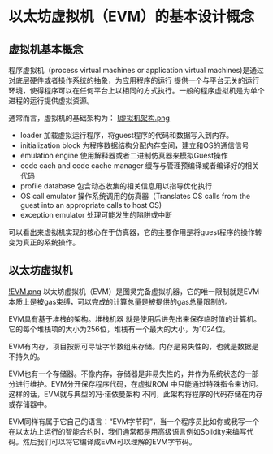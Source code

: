 # 以太坊虚拟机（EVM）的基本设计概念
## 虚拟机基本概念
程序虚拟机（process virtual machines or application virtual machines)是通过对底层硬件或者操作系统的抽象，为应用程序的运行
提供一个与平台无关的运行环境，使得程序可以在任何平台上以相同的方式执行。一般的程序虚拟机是为单个进程的运行提供虚拟资源。

通常而言，虚拟机的基础架构为：
[!虚拟机架构.png](./img/2018410/虚拟机架构.PNG)

- loader 加载虚拟运行程序，将guest程序的代码和数据写入到内存。
- initialization block 为程序数据结构分配内存空间，建立和OS的通信信号
- emulation engine  使用解释器或者二进制仿真器来模拟Guest操作
- code cach and code cache manager 缓存与管理预编译或者编译好的相关代码 
- profile database 包含动态收集的相关信息用以指导优化执行
- OS call emulator 操作系统调用的仿真器（Translates OS calls from the guest into an appropriate calls to host OS)
- exception emulator 处理可能发生的陷阱或中断

可以看出来虚拟机实现的核心在于仿真器，它的主要作用是将guest程序的操作转变为真正的系统操作。
## 以太坊虚拟机
[!EVM.png](./img/2018410/EVM.png)
以太坊虚拟机（EVM）是图灵完备虚拟机器，它的唯一限制就是EVM本质上是被gas束缚，可以完成的计算总量是被提供的gas总量限制的。

EVM具有基于堆栈的架构。堆栈机器 就是使用后进先出来保存临时值的计算机。它的每个堆栈项的大小为256位，堆栈有一个最大的大小，为1024位。

EVM有内存，项目按照可寻址字节数组来存储。内存是易失性的，也就是数据是不持久的。

EVM也有一个存储器。不像内存，存储器是非易失性的，并作为系统状态的一部分进行维护。EVM分开保存程序代码，在虚拟ROM 中只能通过特殊指令来访问。这样的话，EVM就与典型的冯·诺依曼架构 不同，此架构将程序的代码存储在内存或存储器中。

EVM同样有属于它自己的语言：“EVM字节码”，当一个程序员比如你或我写一个在以太坊上运行的智能合约时，我们通常都是用高级语言例如Solidity来编写代码。然后我们可以将它编译成EVM可以理解的EVM字节码。


